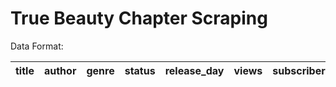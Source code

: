 # True Beauty Chapter Scraping

Data Format:

|title|author|genre|status|release_day|views|subscribers|rating|chapter|comments|total_comments|likes|total_likes|date|user|comment_body|post_date|upvotes|downvotes|reply_count| scrape_date|
|:---:|:----:|:---:|:----:|:---------:|:---:|:---------:|:----:|:-----:|:------:|:-------------|:---:|:---------:|:--:|:--:|:----------:|:-------:|:-----:|:-------:|:---------:|:----------:|
